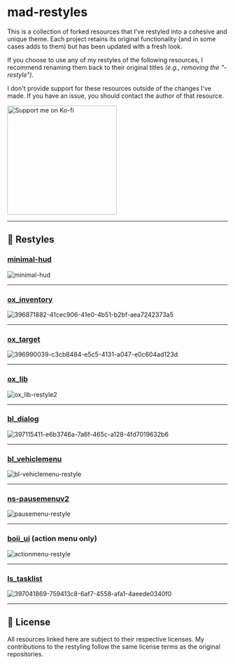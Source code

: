 # mad-restyles

This is a collection of forked resources that I’ve restyled into a cohesive and unique theme. Each project retains its original functionality (and in some cases adds to them) but has been updated with a fresh look.

If you choose to use any of my restyles of the following resources, I recommend renaming them back to their original titles *(e.g., removing the "-restyle").*

I don't provide support for these resources outside of the changes I've made. If you have an issue, you should contact the author of that resource.

<a href="https://ko-fi.com/madcap" target="_blank"><img src="https://assets-global.website-files.com/5c14e387dab576fe667689cf/64f1a9ddd0246590df69ea0b_kofi_long_button_red%25402x-p-500.png" alt="Support me on Ko-fi" width="250"></a>

---

## 🌟 Restyles

### [minimal-hud](https://github.com/ThatMadCap/minimal-hud-restyle)
![minimal-hud](https://github.com/user-attachments/assets/a36c2a33-4f50-477d-bc49-777c025b49e8)

---

### [ox_inventory](https://github.com/ThatMadCap/ox_inventory-restyle)
![396871882-41cec906-41e0-4b51-b2bf-aea7242373a5](https://github.com/user-attachments/assets/de008c70-b979-4d1c-9228-67a343147d58)

---

### [ox_target](https://github.com/ThatMadCap/ox_target-restyle)
![396990039-c3cb8484-e5c5-4131-a047-e0c604ad123d](https://github.com/user-attachments/assets/abbab419-5c16-474b-a0a7-826bc98b8b07)

---

### [ox_lib](https://github.com/ThatMadCap/ox_lib-restyle)
![ox_lib-restyle2](https://github.com/user-attachments/assets/f170bec7-7e28-4d8b-b2b1-1f78dd801631)

---

### [bl_dialog](https://github.com/ThatMadCap/bl_dialog-restyle)
![397115411-e6b3746a-7a6f-465c-a128-4fd7019632b6](https://github.com/user-attachments/assets/fcf04c19-0641-4ca5-92ef-fb00a099e56c)

---

### [bl_vehiclemenu](https://github.com/ThatMadCap/bl_vehiclemenu-restyle)
![bl-vehiclemenu-restyle](https://github.com/user-attachments/assets/0c55aa18-9347-4b1e-8af1-7b0a338c5f54)

---

### [ns-pausemenuv2](https://github.com/ThatMadCap/ns-pausemenuv2-restyle)
![pausemenu-restyle](https://github.com/user-attachments/assets/059a41df-7a35-4806-bc9a-1c460a8e26ea)

---

### [boii_ui](https://github.com/ThatMadCap/boii_ui-restyle) (action menu only)
![actionmenu-restyle](https://github.com/user-attachments/assets/43729be7-a2bf-4597-8623-37b89e59a2d4)

---

### [ls_tasklist](https://github.com/ThatMadCap/ls_tasklist-restyle)
![397041869-759413c8-6af7-4558-afa1-4aeede0340f0](https://github.com/user-attachments/assets/a5190de6-aadb-4405-ac9b-69b055139951)

---

## 📜 License

All resources linked here are subject to their respective licenses. My contributions to the restyling follow the same license terms as the original repositories.

